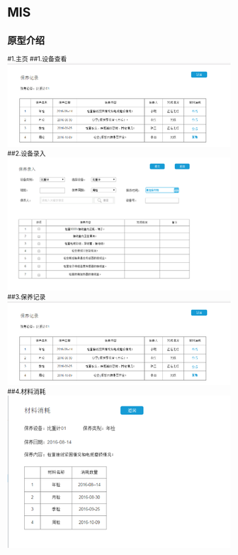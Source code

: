MIS
=====
原型介绍
-------
#1.主页
##1.设备查看
![]( https://github.com/CUMTElite2014/Sun/blob/master/%E4%BF%9D%E5%85%BB%E8%AE%B0%E5%BD%95.png ) 
##2.设备录入
![]( https://github.com/CUMTElite2014/Sun/blob/master/%E8%AE%BE%E5%A4%87%E5%BD%95%E5%85%A5.png) 
##3.保养记录
![](https://github.com/CUMTElite2014/Sun/blob/master/%E4%BF%9D%E5%85%BB%E8%AE%B0%E5%BD%95.png) 
##4.材料消耗
![](https://github.com/CUMTElite2014/Sun/blob/master/%E6%9D%90%E6%96%99%E6%B6%88%E8%80%97.png ) 
